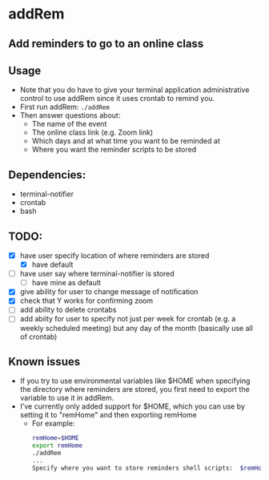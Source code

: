# addRem
## Add reminders to go to an online class 
## Usage
- Note that you do have to give your terminal application administrative control to use addRem since it uses crontab to remind you.
- First run addRem: `./addRem`
- Then answer questions about:
  - The name of the event
  - The online class link (e.g. Zoom link)
  - Which days and at what time you want to be reminded at 
  - Where you want the reminder scripts to be stored
## Dependencies:
- terminal-notifier
- crontab
- bash
## TODO:
- [x] have user specify location of where reminders are stored
  - [x] have default
- [ ] have user say where terminal-notifier is stored
  - [ ] have mine as default
- [x] give ability for user to change message of notification
- [x] check that Y works for confirming zoom
- [ ] add ability to delete crontabs
- [ ] add abiity for user to specify not just per week for crontab (e.g. a weekly scheduled meeting) but any day of the month (basically use all of crontab)

## Known issues
- If you try to use environmental variables like $HOME when specifying the directory where reminders are stored, you first need to export the variable to use it in addRem. 
- I've currently only added support for $HOME, which you can use by setting it to "remHome" and then exporting remHome
  - For example: 
    ```bash 
    remHome=$HOME 
    export remHome    
    ./addRem
    ...
    Specify where you want to store reminders shell scripts:  $remHome
    ```



